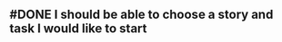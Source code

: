 ## #DONE I should be able to choose a story and task I would like to start
<!--
#story
created:2023-09-27T03:41:23.342Z
task-id:NHxZd
story-id:start-a-task-without-args
order:-180 completed:2023-10-01T17:34:03.984Z -->